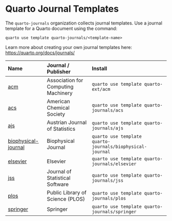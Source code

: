 # Quarto Journal Templates

The `quarto-journals` organization collects journal templates. Use a journal template for a Quarto document using the command:

`quarto use template quarto-journals/<template-name>`

Learn more about creating your own journal templates here: <https://quarto.org/docs/journals/>

| Name                                                                          | Journal / Publisher                 | Install                                                    |
|:----------------------|:------------------------------|:------------------|
| [acm](https://github.com/quarto-journals/acm)                                 | Association for Computing Machinery | `quarto use template quarto-ext/acm`                       |
| [acs](https://github.com/quarto-journals/acs)                                 | American Chemical Society           | `quarto use template quarto-journals/acs`                  |
| [ajs](https://github.com/quarto-journals/ajs)                                 | Austrian Journal of Statistics      | `quarto use template quarto-journals/ajs`                  |
| [biophysical-journal](https://github.com/quarto-journals/biophysical-journal) | Biophysical Journal                 | `quarto use template  quarto-journals/biophysical-journal` |
| [elsevier](https://github.com/quarto-journals/elsevier)                       | Elsevier                            | `quarto use template quarto-journals/elsevier`             |
| [jss](https://github.com/quarto-journals/jss)                                 | Journal of Statistical Software     | `quarto use template quarto-journals/jss`                  |
| [plos](https://github.com/quarto-journals/plos)                               | Public Library of Science (PLOS)    | `quarto use template quarto-journals/plos`                 |
| [springer](https://github.com/quarto-journals/springer)                       | Springer                            | `quarto use template quarto-journals/springer`             |

